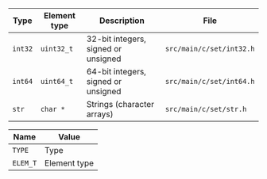 |Type|Element type|Description|File|
|---|---|---|---|
|`int32`|`uint32_t`|32-bit integers, signed or unsigned|`src/main/c/set/int32.h`|
|`int64`|`uint64_t`|64-bit integers, signed or unsigned|`src/main/c/set/int64.h`|
|`str`|`char *`|Strings (character arrays)|`src/main/c/set/str.h`|

|Name|Value|
|---|---|
|`TYPE`|Type|
|`ELEM_T`|Element type|
